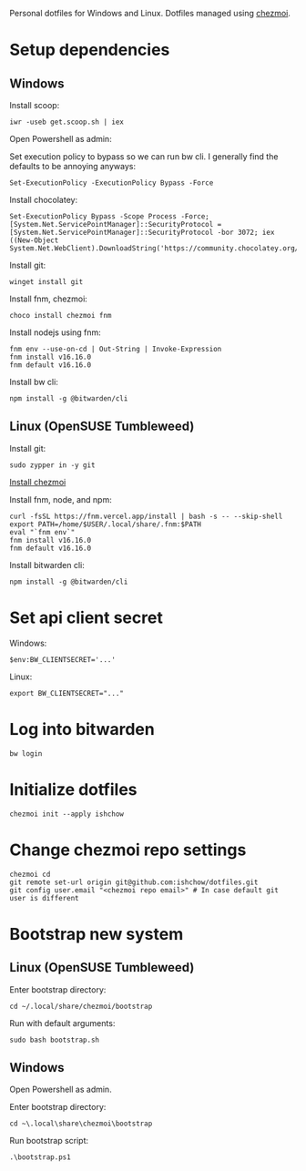 Personal dotfiles for Windows and Linux. Dotfiles managed using [chezmoi](https://www.chezmoi.io/).

# Setup dependencies

## Windows

Install scoop:

```
iwr -useb get.scoop.sh | iex
```

Open Powershell as admin:

Set execution policy to bypass so we can run bw cli. I generally find the defaults to be annoying anyways:

```
Set-ExecutionPolicy -ExecutionPolicy Bypass -Force
```

Install chocolatey:

```
Set-ExecutionPolicy Bypass -Scope Process -Force; [System.Net.ServicePointManager]::SecurityProtocol = [System.Net.ServicePointManager]::SecurityProtocol -bor 3072; iex ((New-Object System.Net.WebClient).DownloadString('https://community.chocolatey.org/install.ps1'))
```

Install git:

```
winget install git
```

Install fnm, chezmoi:

```
choco install chezmoi fnm
```

Install nodejs using fnm:

```
fnm env --use-on-cd | Out-String | Invoke-Expression
fnm install v16.16.0
fnm default v16.16.0
```

Install bw cli:

```
npm install -g @bitwarden/cli
```

## Linux (OpenSUSE Tumbleweed)

Install git:

```
sudo zypper in -y git
```

[Install chezmoi](https://www.chezmoi.io/docs/install/)

Install fnm, node, and npm:

```
curl -fsSL https://fnm.vercel.app/install | bash -s -- --skip-shell
export PATH=/home/$USER/.local/share/.fnm:$PATH
eval "`fnm env`"
fnm install v16.16.0
fnm default v16.16.0
```

Install bitwarden cli:

```
npm install -g @bitwarden/cli
```

# Set api client secret

Windows:

```
$env:BW_CLIENTSECRET='...' 
```

Linux:

```
export BW_CLIENTSECRET="..."
```

# Log into bitwarden

```
bw login
```

# Initialize dotfiles

```
chezmoi init --apply ishchow
```

# Change chezmoi repo settings

```
chezmoi cd
git remote set-url origin git@github.com:ishchow/dotfiles.git
git config user.email "<chezmoi repo email>" # In case default git user is different
```

# Bootstrap new system
## Linux (OpenSUSE Tumbleweed)

Enter bootstrap directory:

```
cd ~/.local/share/chezmoi/bootstrap
```

Run with default arguments:

```
sudo bash bootstrap.sh
```

## Windows

Open Powershell as admin.

Enter bootstrap directory:

```
cd ~\.local\share\chezmoi\bootstrap
```

Run bootstrap script:

```
.\bootstrap.ps1
```
